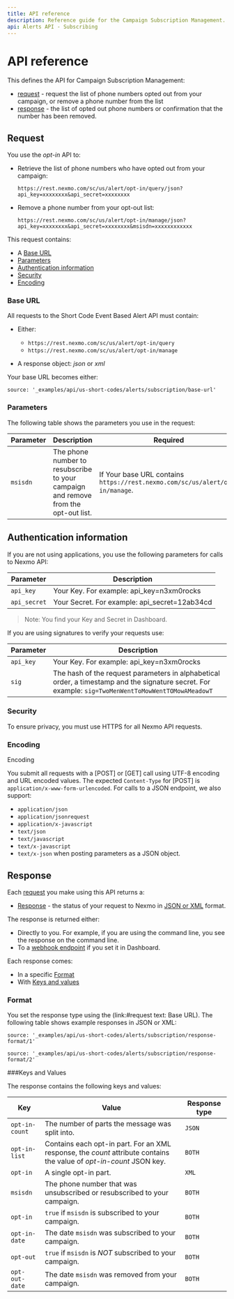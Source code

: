 ```yaml
---
title: API reference
description: Reference guide for the Campaign Subscription Management.
api: Alerts API - Subscribing
---
```


# API reference

This defines the API for Campaign Subscription Management:

* [request](#request) - request the list of phone numbers opted out from your campaign, or remove a phone number from the list
* [response](#response) - the list of opted out phone numbers or confirmation that the number has been removed.


## Request

You use the *opt-in* API to:

* Retrieve the list of phone numbers who have opted out from your campaign:

    ```
    https://rest.nexmo.com/sc/us/alert/opt-in/query/json?api_key=xxxxxxxx&api_secret=xxxxxxxx
    ```

* Remove a phone number from your opt-out list:

    ```
    https://rest.nexmo.com/sc/us/alert/opt-in/manage/json?api_key=xxxxxxxx&api_secret=xxxxxxxx&msisdn=xxxxxxxxxxxx
    ```


This request contains:

* A [Base URL](#base)
* [Parameters](#parameters)
* [Authentication information](#authentic)
* [Security](#security)
* [Encoding](#encode)

### Base URL

All requests to the Short Code Event Based Alert API must contain:

* Either:
  * `https://rest.nexmo.com/sc/us/alert/opt-in/query`
  * `https://rest.nexmo.com/sc/us/alert/opt-in/manage`

* A response object: *json* or *xml*

Your base URL becomes either:

```tabbed_content
source: '_examples/api/us-short-codes/alerts/subscription/base-url'
```

### Parameters

The following table shows the parameters you use in the request:

Parameter | Description | Required
-- | -- | --
`msisdn` | The phone number to resubscribe to your campaign and remove from the opt-out list. | If Your base URL contains `https://rest.nexmo.com/sc/us/alert/opt-in/manage`.

## Authentication information

If you are not using applications, you use the following parameters for calls to Nexmo API:

Parameter | Description
-- | --
`api_key` | Your Key. For example: api_key=n3xm0rocks
`api_secret` | Your Secret. For example: api_secret=12ab34cd

> Note: You find your Key and Secret in Dashboard.

If you are using signatures to verify your requests use:

Parameter |	Description
-- | --
`api_key` | Your Key. For example: api_key=n3xm0rocks
`sig` | The hash of the request parameters in alphabetical order, a timestamp and the signature secret. For example: `sig=TwoMenWentToMowWentTOMowAMeadowT`

### Security

To ensure privacy, you must use HTTPS for all Nexmo API requests.

### Encoding

Encoding

You submit all requests with a [POST] or [GET] call using UTF-8 encoding and URL encoded values. The expected `Content-Type` for [POST] is `application/x-www-form-urlencoded`. For calls to a JSON endpoint, we also support:

* `application/json`
* `application/jsonrequest`
* `application/x-javascript`
* `text/json`
* `text/javascript`
* `text/x-javascript`
* `text/x-json` when posting parameters as a JSON object.

## Response

Each [request](#request) you make using this API returns a:

* [Response](#keys) - the status of your request to Nexmo in [JSON or XML](#base) format.

The response is returned either:

* Directly to you. For example, if you are using the command line, you see the response on the command line.
* To a [webhook endpoint](/concepts/guides/webhooks) if you set it in Dashboard.

Each response comes:

* In a specific [Format](#format)
* With [Keys and values](#keys)


### Format

You set the response type using the (link:#request text: Base URL). The following table shows example responses in JSON or XML:

```tabbed_examples
source: '_examples/api/us-short-codes/alerts/subscription/response-format/1'
```

```tabbed_examples
source: '_examples/api/us-short-codes/alerts/subscription/response-format/2'
```


###Keys and Values

The response contains the following keys and values:

 Key| Value | Response type
-- | -- | --
`opt-in-count` | The number of parts the message was split into. | `JSON`
`opt-in-list` | Contains each opt-in part. For an XML response, the *count* attribute contains the value of *opt-in-count* JSON key. | `BOTH`
`opt-in` |  A single opt-in part. | `XML`
`msisdn` | The phone number that was unsubscribed or resubscribed to your campaign. | `BOTH`
`opt-in` | `true` if `msisdn` is subscribed to your campaign.| `BOTH`
`opt-in-date` | The date `msisdn` was subscribed to your campaign. | `BOTH`
`opt-out` | `true` if `msisdn` is *NOT* subscribed to your campaign.| `BOTH`
`opt-out-date` | The date `msisdn` was removed from your campaign. | `BOTH`
